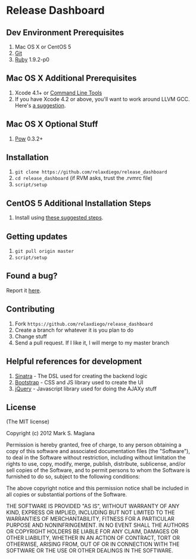Release Dashboard
=================

Dev Environment Prerequisites
-----------------------------
1. Mac OS X or CentOS 5
2. [Git](http://git-scm.com)
3. [Ruby](ruby-lang.org/) 1.9.2-p0

Mac OS X Additional Prerequisites
---------------------------------
1. Xcode 4.1+ or [Command Line Tools](https://developer.apple.com/downloads/index.action)
2. If you have Xcode 4.2 or above, you'll want to work around LLVM GCC. Here's [a suggestion](http://www.relaxdiego.com/2012/02/using-gcc-when-xcode-43-is-installed.html).

Mac OS X Optional Stuff
-----------------------
1. [Pow](http://pow.cx/) 0.3.2+

Installation
------------
1. `git clone https://github.com/relaxdiego/release_dashboard`
2. `cd release_dashboard` (if RVM asks, trust the .rvmrc file)
3. `script/setup`

CentOS 5 Additional Installation Steps
--------------------------------------
1. Install using [these suggested steps](https://gist.github.com/2048332).

Getting updates
---------------
1. `git pull origin master`
2. `script/setup`

Found a bug?
------------
Report it [here](https://github.com/relaxdiego/release_dashboard/issues).

Contributing
------------
1. Fork `https://github.com/relaxdiego/release_dashboard`
2. Create a branch for whatever it is you plan to do
3. Change stuff
4. Send a pull request. If I like it, I will merge to my master branch

Helpful references for development
----------------------------------
1. [Sinatra](http://www.sinatrarb.com/) - The DSL used for creating the backend logic
2. [Bootstrap](http://twitter.github.com/bootstrap) - CSS and JS library used to create the UI
3. [jQuery](http://jquery.com/) - Javascript library used for doing the AJAXy stuff

License
-------
(The MIT license)

Copyright (c) 2012 Mark S. Maglana

Permission is hereby granted, free of charge, to any person obtaining a copy of this software and associated documentation files (the "Software"), to deal in the Software without restriction, including without limitation the rights to use, copy, modify, merge, publish, distribute, sublicense, and/or sell copies of the Software, and to permit persons to whom the Software is furnished to do so, subject to the following conditions:

The above copyright notice and this permission notice shall be included in all copies or substantial portions of the Software.

THE SOFTWARE IS PROVIDED "AS IS", WITHOUT WARRANTY OF ANY KIND, EXPRESS OR IMPLIED, INCLUDING BUT NOT LIMITED TO THE WARRANTIES OF MERCHANTABILITY, FITNESS FOR A PARTICULAR PURPOSE AND NONINFRINGEMENT. IN NO EVENT SHALL THE AUTHORS OR COPYRIGHT HOLDERS BE LIABLE FOR ANY CLAIM, DAMAGES OR OTHER LIABILITY, WHETHER IN AN ACTION OF CONTRACT, TORT OR OTHERWISE, ARISING FROM, OUT OF OR IN CONNECTION WITH THE SOFTWARE OR THE USE OR OTHER DEALINGS IN THE SOFTWARE.